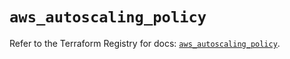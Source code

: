 # `aws_autoscaling_policy`

Refer to the Terraform Registry for docs: [`aws_autoscaling_policy`](https://registry.terraform.io/providers/hashicorp/aws/5.94.1/docs/resources/autoscaling_policy).
